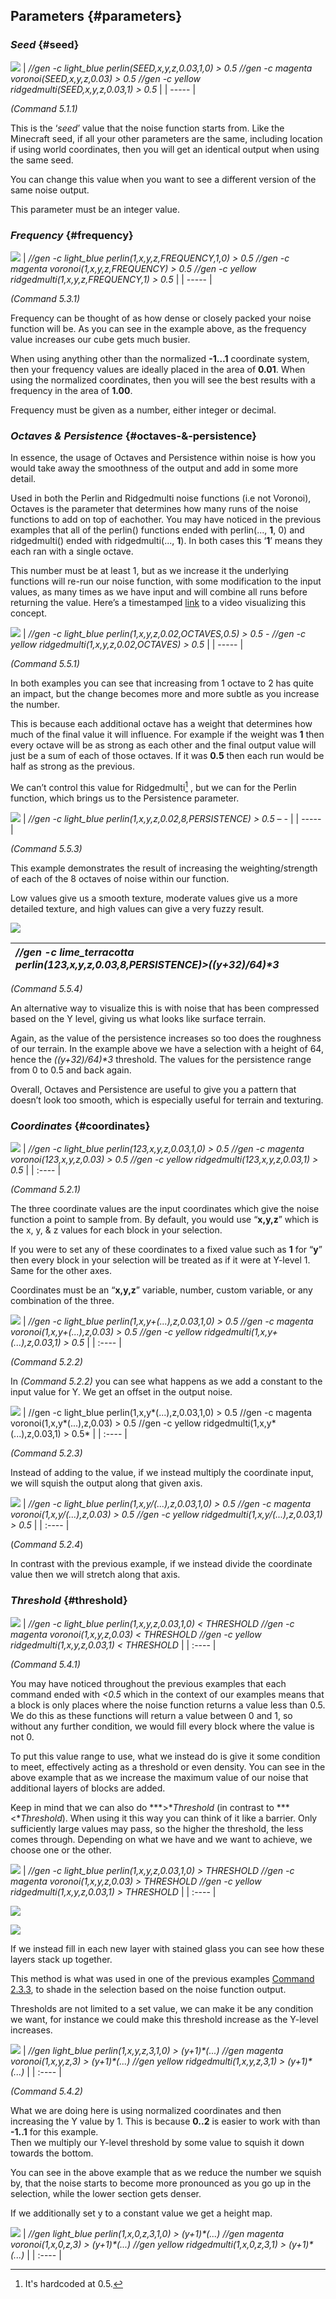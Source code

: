 ## **Parameters** {#parameters}

### *Seed* {#seed}

 ![](../.gitbook/assets/noise_functions/noise\_seed.gif)
| *//gen \-c light\_blue  perlin(SEED,x,y,z,0.03,1,0) \> 0.5 //gen \-c magenta    voronoi(SEED,x,y,z,0.03) \> 0.5 //gen \-c yellow ridgedmulti(SEED,x,y,z,0.03,1) \> 0.5* |
| ----- |

*(Command 5.1.1)*

This is the ‘*seed*’ value that the noise function starts from. Like the Minecraft seed, if all your other parameters are the same, including location if using world coordinates, then you will get an identical output when using the same seed.

You can change this value when you want to see a different version of the same noise output.

This parameter must be an integer value.

### *Frequency* {#frequency}

![](../.gitbook/assets/noise_functions/noise\_frequency.gif) 
| *//gen \-c light\_blue  perlin(1,x,y,z,FREQUENCY,1,0) \> 0.5 //gen \-c magenta    voronoi(1,x,y,z,FREQUENCY) \> 0.5 //gen \-c yellow ridgedmulti(1,x,y,z,FREQUENCY,1) \> 0.5* |
| ----- |

*(Command 5.3.1)*

Frequency can be thought of as how dense or closely packed your noise function will be. As you can see in the example above, as the frequency value increases our cube gets much busier.

When using anything other than the normalized **\-1…1** coordinate system, then your frequency values are ideally placed in the area of **0.01**. When using the normalized coordinates, then you will see the best results with a frequency in the area of **1.00**.

Frequency must be given as a number, either integer or decimal.

### *Octaves & Persistence* {#octaves-&-persistence}

In essence, the usage of Octaves and Persistence within noise is how you would take away the smoothness of the output and add in some more detail.

Used in both the Perlin and Ridgedmulti noise functions (i.e not Voronoi), Octaves is the parameter that determines how many runs of the noise functions to add on top of eachother. You may have noticed in the previous examples that all of the perlin() functions ended with perlin(..., **1**, 0\) and ridgedmulti() ended with ridgedmulti(..., **1**). In both cases this ‘**1**’ means they each ran with a single octave.

This number must be at least 1, but as we increase it the underlying functions will re-run our noise function, with some modification to the input values, as many times as we have input and will combine all runs before returning the value. Here’s a timestamped [link](https://www.youtube.com/watch?v=CSa5O6knuwI&t=652s) to a video visualizing this concept.

![](../.gitbook/assets/noise_functions/noise\_octaves.gif) 
| *//gen \-c light\_blue  perlin(1,x,y,z,0.02,OCTAVES,0.5) \> 0.5 \- //gen \-c yellow ridgedmulti(1,x,y,z,0.02,OCTAVES) \> 0.5* |
| ----- |

*(Command 5.5.1)*

In both examples you can see that increasing from 1 octave to 2 has quite an impact, but the change becomes more and more subtle as you increase the number.

This is because each additional octave has a weight that determines how much of the final value it will influence. For example if the weight was **1** then every octave will be as strong as each other and the final output value will just be a sum of each of those octaves. If it was **0.5** then each run would be half as strong as the previous.

We can’t control this value for Ridgedmulti[^11] , but we can for the Perlin function, which brings us to the Persistence parameter.

[^11]: It's hardcoded at 0.5.

![](../.gitbook/assets/noise_functions/noise\_persistance.gif) 
| *//gen \-c light\_blue perlin(1,x,y,z,0.02,8,PERSISTENCE) \> 0.5 – \-* |
| ----- |

*(Command 5.5.3)*

This example demonstrates the result of increasing the weighting/strength of each of the 8 octaves of noise within our function. 

Low values give us a smooth texture, moderate values give us a more detailed texture, and high values can give a very fuzzy result.

![](../.gitbook/assets/noise_functions/noise\_terrain.gif)

| *//gen \-c lime\_terracotta perlin(123,x,y,z,0.03,8,PERSISTENCE)\>((y+32)/64)\*3* |
| :---- |

*(Command 5.5.4)*

An alternative way to visualize this is with noise that has been compressed based on the Y level, giving us what looks like surface terrain.

Again, as the value of the persistence increases so too does the roughness of our terrain. In the example above we have a selection with a height of 64, hence the *((y+32)/64)\*3* threshold. The values for the persistence range from 0 to 0.5 and back again.

Overall, Octaves and Persistence are useful to give you a pattern that doesn’t look too smooth, which is especially useful for terrain and texturing.


### *Coordinates* {#coordinates}

![](../.gitbook/assets/noise_functions/noise\_coords.gif) 
| *//gen \-c light\_blue  perlin(123,x,y,z,0.03,1,0) \> 0.5 //gen \-c magenta    voronoi(123,x,y,z,0.03) \> 0.5 //gen \-c yellow ridgedmulti(123,x,y,z,0.03,1) \> 0.5* |
| :---- |

*(Command 5.2.1)*

The three coordinate values are the input coordinates which give the noise function a point to sample from. By default, you would use “**x,y,z**” which is the x, y, & z values for each block in your selection.

If you were to set any of these coordinates to a fixed value such as **1** for “**y**” then every block in your selection will be treated as if it were at Y-level 1\. Same for the other axes.

Coordinates must be an “**x,y,z**” variable, number, custom variable, or any combination of the three.

![](../.gitbook/assets/noise_functions/noise\_offset.gif) 
| *//gen \-c light\_blue  perlin(1,x,y+(...),z,0.03,1,0) \> 0.5 //gen \-c magenta    voronoi(1,x,y+(...),z,0.03) \> 0.5 //gen \-c yellow ridgedmulti(1,x,y+(...),z,0.03,1) \> 0.5* |
| :---- |

*(Command 5.2.2)*

In *(Command 5.2.2)* you can see what happens as we add a constant to the input value for Y. We get an offset in the output noise.

![](../.gitbook/assets/noise_functions/noise\_scaling.gif) 
| //gen \-c light\_blue  perlin(1,x,y\*(...),z,0.03,1,0) \> 0.5 //gen \-c magenta    voronoi(1,x,y\*(...),z,0.03) \> 0.5 //gen \-c yellow ridgedmulti(1,x,y\*(...),z,0.03,1) \> 0.5* |
| :---- |

*(Command 5.2.3)*

Instead of adding to the value, if we instead multiply the coordinate input, we will squish the output along that given axis.

![](../.gitbook/assets/noise_functions/noise\_scaling2.gif) 
| *//gen \-c light\_blue  perlin(1,x,y/(...),z,0.03,1,0) \> 0.5 //gen \-c magenta    voronoi(1,x,y/(...),z,0.03) \> 0.5 //gen \-c yellow ridgedmulti(1,x,y/(...),z,0.03,1) \> 0.5* |
| :---- |

(*Command 5.2.4*)

In contrast with the previous example, if we instead divide the coordinate value then we will stretch along that axis.

### *Threshold* {#threshold}

![](../.gitbook/assets/noise_functions/noise\_threshold1.gif) 
| *//gen \-c light\_blue  perlin(1,x,y,z,0.03,1,0) \< THRESHOLD //gen \-c magenta    voronoi(1,x,y,z,0.03) \< THRESHOLD //gen \-c yellow ridgedmulti(1,x,y,z,0.03,1) \< THRESHOLD* |
| :---- |

*(Command 5.4.1)*

You may have noticed throughout the previous examples that each command ended with *\<0.5* which in the context of our examples means that a block is only places where the noise function returns a value less than 0.5.  
We do this as these functions will return a value between 0 and 1, so without any further condition, we would fill every block where the value is not 0\. 

To put this value range to use, what we instead do is give it some condition to meet, effectively acting as a threshold or even density. You can see in the above example that as we increase the maximum value of our noise that additional layers of blocks are added.

Keep in mind that we can also do ***\>**Threshold* (in contrast to ***\<**Threshold*). When using it this way you can think of it like a barrier. Only sufficiently large values may pass, so the higher the threshold, the less comes through. Depending on what we have and we want to achieve, we choose one or the other.

![](../.gitbook/assets/noise_functions/noise\_threshold2.gif) 
| *//gen \-c light\_blue  perlin(1,x,y,z,0.03,1,0) \> THRESHOLD //gen \-c magenta    voronoi(1,x,y,z,0.03) \> THRESHOLD //gen \-c yellow ridgedmulti(1,x,y,z,0.03,1) \> THRESHOLD* |
| :---- |

![](../.gitbook/assets/noise_functions/noise\_greater.gif) 

![](../.gitbook/assets/noise_functions/noise\_less.gif) 

If we instead fill in each new layer with stained glass you can see how these layers stack up together.

This method is what was used in one of the previous examples [Command 2.3.3](../generate/type_data.md), to shade in the selection based on the noise function output.

Thresholds are not limited to a set value, we can make it be any condition we want, for instance we could make this threshold increase as the Y-level increases.

![](../.gitbook/assets/noise_functions/noise\_normalized.gif) 
| *//gen light\_blue  perlin(1,x,y,z,3,1,0) \> (y+1)\*(...)  //gen magenta    voronoi(1,x,y,z,3) \> (y+1)\*(...) //gen yellow ridgedmulti(1,x,y,z,3,1) \> (y+1)\*(...)* |
| :---- |

*(Command 5.4.2)*

What we are doing here is using normalized coordinates and then increasing the Y value by 1\. This is because **0..2** is easier to work with than **\-1..1** for this example.   
Then we multiply our Y-level threshold by some value to squish it down towards the bottom.

You can see in the above example that as we reduce the number we squish by, that the noise starts to become more pronounced as you go up in the selection, while the lower section gets denser.

If we additionally set y to a constant value we get a height map.

![](../.gitbook/assets/noise_functions/noise\_heightmap.gif) 
| *//gen light\_blue  perlin(1,x,0,z,3,1,0) \> (y+1)\*(...)  //gen magenta    voronoi(1,x,0,z,3) \> (y+1)\*(...) //gen yellow ridgedmulti(1,x,0,z,3,1) \> (y+1)\*(...)* |
| :---- |